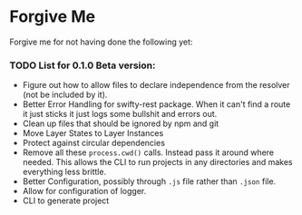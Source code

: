 # Forgive Me
Forgive me for not having done the following yet:

### TODO List for 0.1.0 Beta version:
- Figure out how to allow files to declare independence from the resolver (not be included by it).
- Better Error Handling for swifty-rest package. When it can't find a route it just sticks it just logs some bullshit and errors out.
- Clean up files that should be ignored by npm and git
- Move Layer States to Layer Instances
- Protect against circular dependencies
- Remove all these `process.cwd()` calls. Instead pass it around where needed. This allows the CLI to run projects in any directories and makes everything less brittle.
- Better Configuration, possibly through `.js` file rather than `.json` file.
- Allow for configuration of logger.
- CLI to generate project
